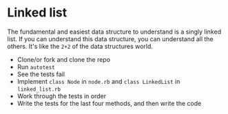 # Linked list

The fundamental and easiest data structure to understand is a singly linked
list. If you can understand this data structure, you can understand all
the others. It's like the `2+2` of the data structures world.

* Clone/or fork and clone the repo
* Run `autotest`
* See the tests fail
* Implement `class Node` in `node.rb` and `class LinkedList` in
  `linked_list.rb`
* Work through the tests in order
* Write the tests for the last four methods, and then write the code
